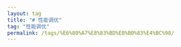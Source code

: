 ```yaml
---
layout: tag
title: "# 性能调优"
tag: "性能调优"
permalink: /tags/%E6%80%A7%E8%83%BD%E8%B0%83%E4%BC%98/
---
```

